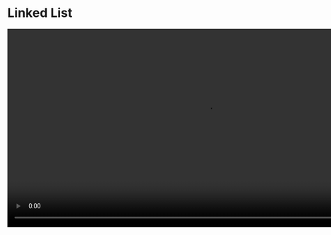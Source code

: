 # Linked List

<video src="https://youtu.be/F8AbOfQwl1c?feature=shared" preview-src="redirection-rules.png" width="900"/>

## Overview

<procedure title="Background : How are lists implemented in CPython" collapsible="true" default-state="collapsed">

🐍 Time Sample

```Python
import time

n =- 100000

start  = time.time()
array = []
for i in range(n):
  array.append('s')
print(time.time() - start)

start  = time.time()
array = []
for i in range(n):
  array = array + ['s']
print(time.time() - start)
```


CPython’s lists are really variable-length arrays, not Lisp-style linked lists. The implementation uses a contiguous array of references to other objects, and keeps a pointer to this array and the array’s length in a list head structure.

This makes indexing a list <code>a[i]</code> an operation whose cost is independent of the size of the list or the value of the index.  

When items are appended or inserted, the array of references is resized. Some cleverness is applied to improve the performance of appending items repeatedly; when the array must be grown, some extra space is allocated so the next few times don’t require an actual resize.

CPython is the reference implementation of the Python programming language.

</procedure>



<procedure>
<b>Some STL Containers</b>
<step>Maintain the specified order of inserted elements.</step>
<img src="https://hackingcpp.com/cpp/std/sequence_containers.png" alt="" thumbnail="true"/>
</procedure>


### Static Arrays

<procedure>
<b>Think about making insertions and deletions efficiently…</b>
<deflist collapsible="true" default-state="collapsed">
<def title="What is the computational cost of inserting or deleting 1 element?">
<procedure>

In C++, arrays are fixed-size data structures, which means that the size of the array is determined at the time of declaration and cannot be changed afterwards. Therefore, inserting or deleting elements in an array requires shifting the existing elements to create or close gaps.

Here are the computational costs of inserting and deleting from the rear, front, and at an index of an array:


- Inserting or deleting from the rear of an array takes constant time O(1)
    - only requires updating the index of the last element in the array.
- Inserting or deleting from the front of an array takes linear time O(n) where n is the number of elements in the array
    - requires shifting all existing elements by one position to make room for the new element or to close the gap left by the deleted element.
- Inserting or deleting at an arbitrary index of an array takes linear time O(n), where n is the number of elements in the array
    - requires shifting all elements from the insertion or deletion index to the end of the array by one position to create or close gaps.

Note that in addition to the computational costs, inserting or deleting from an array also incurs memory costs, as the size of the array may need to be adjusted to accommodate the new or deleted elements. Also, if the array is dynamically allocated, memory allocation and de-allocation costs may apply.
</procedure>
</def>
</deflist>

- rear ??
- front ??
- index ??

![image](https://www.algbly.com/Assets/img/content-image/cpp-pointers-and-arrays.png)

</procedure>



## Definition

<table style="none">
<tr>
<td rowspan="2">

[//]: # (FIXME : ADD UML DIAGRAMS BACK IN)

[//]: # (```plantuml)

[//]: # ()
[//]: # ()
[//]: # (@startuml)

[//]: # ()
[//]: # ()
[//]: # (class LinkedList {)

[//]: # ()
[//]: # (  - Node)

[//]: # ()
[//]: # (  - head: Node*)

[//]: # ()
[//]: # (  - size: size_t)

[//]: # ()
[//]: # (  + LinkedList&#40;&#41;)

[//]: # ()
[//]: # (  + ~LinkedList&#40;&#41;)

[//]: # ()
[//]: # (  + LinkedList&#40;const LinkedList& other&#41;)

[//]: # ()
[//]: # (  + operator=&#40;const LinkedList& other&#41;)

[//]: # ()
[//]: # (  + void pushFront&#40;const T& element&#41;)

[//]: # ()
[//]: # (  + void popFront&#40;&#41;)

[//]: # ()
[//]: # (  + void pushBack&#40;const T& element&#41;)

[//]: # ()
[//]: # (  + void popBack&#40;&#41;)

[//]: # ()
[//]: # (  + T& operator[]&#40;size_t index&#41; const)

[//]: # ()
[//]: # (  + size_t getSize&#40;&#41; const)

[//]: # ()
[//]: # (})

[//]: # ()
[//]: # ()
[//]: # (class Node {)

[//]: # ()
[//]: # (  - data: T)

[//]: # ()
[//]: # (  - next: Node*)

[//]: # ()
[//]: # (  + Node&#40;const T& data&#41;)

[//]: # ()
[//]: # (})

[//]: # ()
[//]: # ()
[//]: # (LinkedList *-- Node)

[//]: # ()
[//]: # ()
[//]: # (@enduml)

[//]: # ()
[//]: # ()
[//]: # ()
[//]: # (```)

```mermaid
classDiagram
    class SinglyLinkedList {
        - head: Node
        + SinglyLinkedList()
        + isEmpty(): boolean
        + insert(data: DataType): void
        + delete(data: DataType): void
        + display(): void
    }

    class Node {
        - data: DataType
        - next: Node
    }

    SinglyLinkedList "1" --> "*" Node

```

</td>
<td>
<b>LinkedList</b>
<deflist collapsible="true" default-state="collapsed">
<def title="Key Elements">
    <deflist>
    <def title="head">Points to the first node.</def>
    <def title="size">Holds the number of nodes.</def>
    </deflist>
</def>
<def title="Public Methods">
    <deflist>
    <def title="LinkedList()"> Default constructor.</def>
    <def title="~LinkedList()"> Destructor.</def>
    <def title="LinkedList(const LinkedList&amp; other)"> Copy constructor.</def>
    <def title="operator=(const LinkedList&amp; other)"> Assignment operator.</def>
    <def title="pushFront(const T&amp; element)"> Adds an element to the front of the list.</def>
    <def title="popFront()"> Removes the first element.</def>
    <def title="pushBack(const T&amp; element)"> Adds an element to the end of the list.</def>
    <def title="popBack()"> Removes the last element.</def>
    <def title="operator[](size_t index) const"> Overloaded subscript operator for element access.</def>
    <def title="getSize() const"> Returns the current size of the list.</def>
    </deflist>
</def>
</deflist>

</td>
</tr>
<tr>
<td>
<b>Node</b>
<deflist collapsible="true" default-state="collapsed">
<def title="Key Elements" >
    <deflist>
    <def title="data">Holds the actual data.</def>
    <def title="next">Points to the next node.</def>
    </deflist>
</def>
<def title="Public Methods">
    <deflist>
    <def title="Node(const T&amp; data)">Constructor for creating a node with given data.</def>
    </deflist>
</def>
</deflist>
</td>
</tr>
<tr>
<td>

```c++
class LinkedList
{
  private:
    Node *head;
    // private data/methods
    // ...

  public:
    List();
    ~List();
    // public methods
    // ...
    // ...
};
```

</td>
<td>

```c++
class Node
{
    private:
        int data;
        Node *next;
        // private data/methods
        // ...

    public:
        Node (int d);
        ~Node();

        Friend class List;
};
```

</td>
</tr>
</table>

<deflist>
<def title="Simplified Definition">
Collections of sequential elements stored at <format color="Red">non-contiguous</format> locations in memory

Elements are stored in <format color="LimeGreen">node</format>

Nodes are connected by <format color="LimeGreen">links</format>
- every node keeps a pointer to the next node

Can grow and shrink dynamically

Allow for fast insertions/deletions
</def>
</deflist>


### Singly Linked List

<procedure>

```mermaid

flowchart LR
    data=7-->| x5638 | data=10
    data=10-->| x3800 | data=15
    data=15-->| x8800 | data=20
    data=20-->| x0100 | nullptr

```

- Each node will hold some bit of data and a pointer to the next node in the list.
- The last node in the list will have a pointer to null.

</procedure>

<procedure>
<b>Implementing a Linked List</b>
<p>Requires an understanding of :</p>

<code-block lang="tex"> \text{C++ Classes}</code-block>
- <code-block lang="tex"> \text{dot notation} \ \ \ ( . ) </code-block>
- <code-block lang="tex"> \text{arrow notation} \ \ \ ( \rightarrow ) </code-block>

<code-block lang="tex"> \text{Pointers}</code-block>
- <code-block lang="c++"> nullptr</code-block>
- <code-block lang="tex"> \text{dynamic memory allocation}</code-block>

<code-block lang="tex"> \text{Dynamic Memory Allocation}</code-block>
- <code-block lang="c++"> new</code-block>
- <code-block lang="c++"> delete</code-block>

</procedure>

<procedure>
<tabs>
<tab title="Insert@Tail">
<procedure>

![image](https://uricsc.github.io/courses/_images/ll_ins_tail.png)

```text
method insertAtTail(data):
    newNode = Node(data)
    if head is null:
        head = newNode
        tail = newNode
    else:
        tail.next = newNode
        tail = newNode
    size = size + 1
```

</procedure>
</tab>
<tab title="Insert@Head">
<procedure>

![image](https://uricsc.github.io/courses/_images/ll_ins_head.png)

```text
method insertAtHead(data):
    newNode = Node(data)
    if head is null:
        head = newNode
        tail = newNode
    else:
        newNode.next = head
        head = newNode
    size = size + 1
```

</procedure>
</tab>
<tab title="Insert@Nth">
<procedure>

![image](https://uricsc.github.io/courses/_images/ll_ins_nth.png)

```text
method insertAtNth(data, position):
    newNode = Node(data)
    if position is 0:
        newNode.next = head
        head = newNode
    else:
        current = head
        for i in 0 to position-1:
            current = current.next
        newNode.next = current.next
        current.next = newNode
    size = size + 1
```

</procedure>
</tab>
<tab title="Delete@Tail">
<procedure>

![image](https://uricsc.github.io/courses/_images/ll_del_tail.png)

```text
method deleteAtTail():
    if head is null:
        return
    if head is tail:
        head = null
        tail = null
    else:
        current = head
        while current.next is not tail:
            current = current.next
        current.next = null
        tail = current
    size = size - 1
```

</procedure>
</tab>
<tab title="Delete@Head">
<procedure>

![image](https://uricsc.github.io/courses/_images/ll_del_head.png)

```text
method removeFromFront():
    if head is null:
        return "List is empty"
    else if head = tail:
        head = null
        tail = null
    else:
        head = head.next
    size = size - 1
```

</procedure>
</tab>
<tab title="Delete@Nth">
<procedure>

![image](https://uricsc.github.io/courses/_images/ll_del_nth.png)

```text
method deleteAtNth(position):
    if head is null:
        return "List is empty"
    else if position is 0:
        head = head.next
    else:
        current = head
        for i in 0 to position-1:
            current = current.next
        current.next = current.next.next
    size = size - 1
```

</procedure>
</tab>
<tab title="Search">
<procedure>

```text
method search(data):
    current = head
    while current is not null:
        if current.data is data:
            return "Found"
        current = current.next
    return "Not Found"
```

</procedure>
</tab>
<tab title="Print">
<procedure>

```text
method print():
    current = head
    while current is not null:
        print current.data
        current = current.next
```

</procedure>
</tab>
</tabs>
</procedure>

### Variations

<procedure>
<tabs>
<tab title="Visualize">
<img src="https://i1.faceprep.in/Companies-1/types-of-linked-list.png" alt="image" />
</tab>
<tab title="Circular Linked List">

![image](https://cdn.programiz.com/sites/tutorial2program/files/circular-linked-list.png)

<br/>

```mermaid
classDiagram
    class CircularSinglyLinkedList {
        - head: Node
        + CircularSinglyLinkedList()
        + isEmpty(): boolean
        + insert(data: DataType): void
        + delete(data: DataType): void
        + display(): void
    }

    class Node {
        - data: DataType
        - next: Node
    }

    CircularSinglyLinkedList *-- Node

```

<br/>

```c++
// Define a Node class to represent each node in the circular singly-linked list
class Node {
public:
    T data; // data stored in the node
    Node* next; // pointer to the next node in the list

    // constructor to initialize a new node with the given data and next pointer
    Node(T data, Node* next = nullptr) {
        this->data = data;
        this->next = next;
    }
};

// Define the CircularSinglyLinkedList class to represent the circular singly-linked list 
class CircularSinglyLinkedList {
private:
    Node* tail; // pointer to the last node in the list
    
public:
    // constructor to initialize an empty list with a null tail pointer
    CircularSinglyLinkedList() {
        tail = nullptr;
    }
};
```

</tab>
<tab title="Doubly Linked List">

![image](https://cdn.programiz.com/sites/tutorial2program/files/doubly-linked-list-concept.png)

<br/>

```mermaid
classDiagram
    class DoublyLinkedList {
        - head: Node
        + DoublyLinkedList()
        + isEmpty(): boolean
        + insertFront(data: DataType): void
        + insertEnd(data: DataType): void
        + delete(data: DataType): void
        + display(): void
    }

    class Node {
        - data: DataType
        - prev: Node
        - next: Node
    }

    DoublyLinkedList *-- Node

```

<br/>

```c++
// Node of a doubly linked list
class Node {
public:
    int data;

    // Pointer to next node in DLL
    Node* next;

    // Pointer to previous node in DLL
    Node* prev;
};
```



[//]: # (FIXME : ADD UML DIAGRAMS BACK IN)

[//]: # (```plantuml)

[//]: # ()
[//]: # ()
[//]: # (@startuml)

[//]: # ()
[//]: # (class Node {)

[//]: # ()
[//]: # (  - data: DataType)

[//]: # ()
[//]: # (  - prev: Node)

[//]: # ()
[//]: # (  - next: Node)

[//]: # ()
[//]: # (})

[//]: # ()
[//]: # (class DoublyLinkedList {)

[//]: # ()
[//]: # (  - head: Node)

[//]: # ()
[//]: # (  + DoublyLinkedList&#40;&#41;)

[//]: # ()
[//]: # (  + isEmpty&#40;&#41;: boolean)

[//]: # ()
[//]: # (  + insertFront&#40;data: DataType&#41;: void)

[//]: # ()
[//]: # (  + insertEnd&#40;data: DataType&#41;: void)

[//]: # ()
[//]: # (  + delete&#40;data: DataType&#41;: void)

[//]: # ()
[//]: # (  + display&#40;&#41;: void)

[//]: # ()
[//]: # (})

[//]: # ()
[//]: # ()
[//]: # (DoublyLinkedList *-- Node)

[//]: # ()
[//]: # ()
[//]: # (@enduml)

[//]: # ()
[//]: # (```)

</tab>
<tab title="Circular Doubly Linked List">

![image](https://cdn.programiz.com/sites/tutorial2program/files/circular-doubly-linked-list.png)

<br/>

```mermaid
classDiagram
    class CircularDoublyLinkedList {
        - head: Node
        + CircularDoublyLinkedList()
        + isEmpty(): boolean
        + insertFront(data: DataType): void
        + insertEnd(data: DataType): void
        + delete(data: DataType): void
        + display(): void
    }

    class Node {
        - data: DataType
        - prev: Node
        - next: Node
    }

    CircularDoublyLinkedList *-- Node

```

<br/>

```c++
// Node of a doubly linked list
class Node {
public:
    int data;

    // Pointer to next node in DLL
    Node* next;

    // Pointer to previous node in DLL
    Node* prev;
};
```

</tab>
</tabs>
</procedure>
















